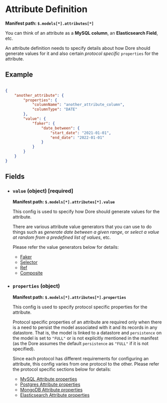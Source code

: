 # Attribute Definition

**Manifest path: `$.models[*].attributes[*]`**

You can think of an attribute as a **MySQL column**, an **Elasticsearch Field**, etc.

An attribute definition needs to specify details about how Dore should generate values for it and also certain 
*protocol specific* `properties` for the attribute.

## Example

```json title="Attribute Definition example"

{
    "another_attribute": {
        "properties": {
            "columnName": "another_attribute_column",
            "columnType": "DATE"
        },
        "value": {
            "faker": {
                "date_between": {
                    "start_date": "2021-01-01",
                    "end_date": "2022-01-01"
                }
            }
        }
    }
}


```

## Fields

* ### `value` (object) [required]

    **Manifest path: `$.models[*].attributes[*].value`**
    
    This config is used to specify how Dore should generate values for the attribute.

    There are various attribute value generators that you can use to do things such as *generate
    date between a given range*, or *select a value at random from a predefined list of values*, etc.
  
    Please refer the value generators below for details:

    * [Faker](./value_generator_faker.md)
    * [Selector](./value_generator_selector.md)
    * [Ref](./value_generator_ref.md)
    * [Composite](./value_generator_composite.md)

* ### `properties` (object)

    **Manifest path: `$.models[*].attributes[*].properties`**

    This config is used to specify protocol specific properties for the attribute.
    
    Protocol specific properties of an attribute are required only when there is a need to persist the model associated 
    with it and its records in any datastore. That is, the model is linked to a datastore and `persistence` on the model is 
    set to `"FULL"` or is not explicitly mentioned in the manifest (as the Dore assumes the default `persistence` as 
    `"FULL"` if it is not specified).
    
    Since each protocol has different requirements for configuring an attribute, this config varies from one protocol to 
    the other. Please refer the protocol specific sections below for details:
  
    * [MySQL Attribute properties](./attribute_properties_mysql.md)
    * [Postgres Attribute properties](./attribute_properties_postgres.md)
    * [MongoDB Attribute properties](./attribute_properties_mongodb.md)
    * [Elasticsearch Attribute properties](./attribute_properties_elasticsearch.md)
    